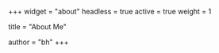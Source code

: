 +++
widget = "about"
headless = true
active = true
weight = 1

title = "About Me"

author = "bh"
+++
